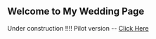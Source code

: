 ## Welcome to My Wedding Page 

Under construction !!!!
Pilot version -- [Click Here](https://pandalakshmipriya.github.io/luckywedsgowtham/#)
